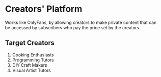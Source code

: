 # Creators' Platform

Works like OnlyFans, by allowing creators to make private content that can be accessed by subscribers who pay the price set by the creators.

## Target Creators

1.  Cooking Enthusiasts
2.  Programming Tutors
3.  DIY Craft Makers
4.  Visual Artist Tutors

